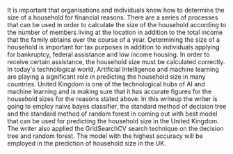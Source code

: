 It is important that organisations and individuals know how to determine the size of a household for financial reasons. There are a series of processes that can be used in order to calculate the size of the household according to the number of members living at the location in addition to the total income that the family obtains over the course of a year. Determining the size of a household is important for tax purposes in addition to individuals applying for bankruptcy, federal assistance and low income housing. In order to receive certain assistance, the household size must be calculated correctly. In today's technological world, Artificial Intelligence and machine learning are playing a significant role in predicting the household size in many countries. United Kingdom is one of the technological hubs of AI and machine learning and is making sure that it has accurate figures for the household sizes for the reasons stated above. In this writeup the writer is going to employ naive bayes classifier, the standard method of decision tree and the standard method of random forest in coming out with best model that can be used for predicting the household size in the United Kingdom. The writer also applied the GridSearchCV search technique on the decision tree and random forest. The model with the highest accuracy will be employed in the prediction of household size in the UK.
